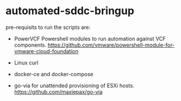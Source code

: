 # automated-sddc-bringup

pre-requisits to run the scripts are:

- PowerVCF Powershell modules to run automation against VCF components.
https://github.com/vmware/powershell-module-for-vmware-cloud-foundation

- Linux curl

- docker-ce and docker-compose

- go-via for unattended provisioning of ESXi hosts.
https://github.com/maxiepax/go-via
